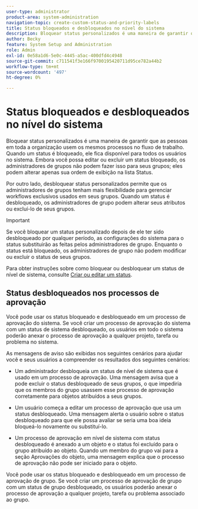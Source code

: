 ```yaml
---
user-type: administrator
product-area: system-administration
navigation-topic: create-custom-status-and-priority-labels
title: Status bloqueados e desbloqueados no nível do sistema
description: Bloquear status personalizados é uma maneira de garantir que as pessoas em toda a organização usem os mesmos processos no fluxo de trabalho. Quando um status é bloqueado, ele fica disponível para todos os usuários no sistema. Embora você possa editá-lo ou excluí-lo, os administradores de grupo não podem fazer isso para seus grupos. Por outro lado, desbloquear status personalizados permite que os administradores de grupos tenham mais flexibilidade para gerenciar workflows exclusivos usados em seus grupos. Eles podem alterar os atributos de um status desbloqueado ou excluí-lo de seus grupos.
author: Becky
feature: System Setup and Administration
role: Admin
exl-id: 0e58a1d6-5e0c-4445-a5ac-400dfd4c4948
source-git-commit: c711541f3e166f9700195420711d95ce782a44b2
workflow-type: tm+mt
source-wordcount: '497'
ht-degree: 0%

---
```


# Status bloqueados e desbloqueados no nível do sistema

Bloquear status personalizados é uma maneira de garantir que as pessoas em toda a organização usem os mesmos processos no fluxo de trabalho. Quando um status é bloqueado, ele fica disponível para todos os usuários no sistema. Embora você possa editar ou excluir um status bloqueado, os administradores de grupos não podem fazer isso para seus grupos; eles podem alterar apenas sua ordem de exibição na lista Status.

Por outro lado, desbloquear status personalizados permite que os administradores de grupos tenham mais flexibilidade para gerenciar workflows exclusivos usados em seus grupos. Quando um status é desbloqueado, os administradores de grupo podem alterar seus atributos ou excluí-lo de seus grupos.

>[!IMPORTANT]
>
>Se você bloquear um status personalizado depois de ele ter sido desbloqueado por qualquer período, as configurações do sistema para o status substituirão as feitas pelos administradores de grupo. Enquanto o status está bloqueado, os administradores de grupo não podem modificar ou excluir o status de seus grupos.

Para obter instruções sobre como bloquear ou desbloquear um status de nível de sistema, consulte [Criar ou editar um status](../../../administration-and-setup/customize-workfront/creating-custom-status-and-priority-labels/create-or-edit-a-status.md).

## Status desbloqueados nos processos de aprovação

Você pode usar os status bloqueado e desbloqueado em um processo de aprovação do sistema. Se você criar um processo de aprovação do sistema com um status de sistema desbloqueado, os usuários em todo o sistema poderão anexar o processo de aprovação a qualquer projeto, tarefa ou problema no sistema.

As mensagens de aviso são exibidas nos seguintes cenários para ajudar você e seus usuários a compreender os resultados dos seguintes cenários:

* Um administrador desbloqueia um status de nível de sistema que é usado em um processo de aprovação. Uma mensagem avisa que a pode excluir o status desbloqueado de seus grupos, o que impediria que os membros do grupo usassem esse processo de aprovação corretamente para objetos atribuídos a seus grupos.

* Um usuário começa a editar um processo de aprovação que usa um status desbloqueado. Uma mensagem alerta o usuário sobre o status desbloqueado para que ele possa avaliar se seria uma boa ideia bloqueá-lo novamente ou substituí-lo.

* Um processo de aprovação em nível de sistema com status desbloqueado é anexado a um objeto e o status foi excluído para o grupo atribuído ao objeto. Quando um membro do grupo vai para a seção Aprovações do objeto, uma mensagem explica que o processo de aprovação não pode ser iniciado para o objeto.

Você pode usar os status bloqueado e desbloqueado em um processo de aprovação de grupo. Se você criar um processo de aprovação de grupo com um status de grupo desbloqueado, os usuários poderão anexar o processo de aprovação a qualquer projeto, tarefa ou problema associado ao grupo.
